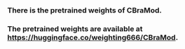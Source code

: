 ### There is the pretrained weights of CBraMod.

### The pretrained weights are available at https://huggingface.co/weighting666/CBraMod.